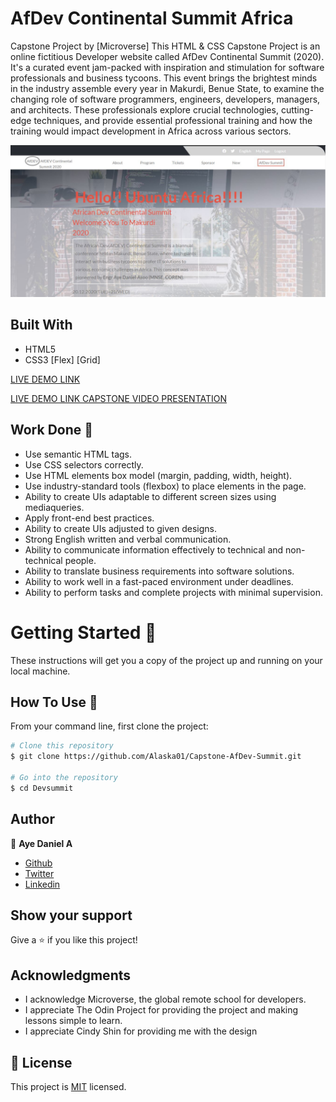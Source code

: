 # AfDev Continental Summit Africa
Capstone Project by [Microverse]
This HTML & CSS Capstone Project is an online fictitious Developer website called AfDev Continental Summit (2020). It's a curated event jam-packed with inspiration and stimulation for software professionals and business tycoons. This event brings the brightest minds in the industry assemble every year in Makurdi, Benue State, to examine the changing role of software programmers, engineers, developers, managers, and architects. These professionals explore crucial technologies, cutting-edge techniques, and provide essential professional training and how the training would impact development in Africa across various sectors.

![screenshot](./images/project-screenshot.JPG)
 
## Built With

- HTML5
- CSS3
      [Flex]
      [Grid]

[LIVE DEMO LINK](https://rawcdn.githack.com/Alaska01/Capstone-AfDev-Summit/9c9ce5b0c7e8505352325f60161b08b6d2bdacf7/index.html)

[LIVE DEMO LINK CAPSTONE VIDEO PRESENTATION](https://www.loom.com/share/6f2925e149c7437983b2b6b3e7de3c8e)

## Work Done 🔧

- Use semantic HTML tags.
- Use CSS selectors correctly.
- Use HTML elements box model (margin, padding, width, height).
- Use industry-standard tools (flexbox) to place elements in the page.
- Ability to create UIs adaptable to different screen sizes using mediaqueries.
- Apply front-end best practices.
- Ability to create UIs adjusted to given designs.
- Strong English written and verbal communication.
- Ability to communicate information effectively to technical and non-technical people.
- Ability to translate business requirements into software solutions.
- Ability to work well in a fast-paced environment under deadlines.
- Ability to perform tasks and complete projects with minimal supervision.


# Getting Started 🚀

These instructions will get you a copy of the project up and running on your local machine.

## How To Use 🔧

From your command line, first clone the project:  

```bash
# Clone this repository
$ git clone https://github.com/Alaska01/Capstone-AfDev-Summit.git

# Go into the repository
$ cd Devsummit

```

## Author
👤 **Aye Daniel A**

- [Github](https://github.com/Alaska01)
- [Twitter](https://twitter.com/AyeAsoo)
- [Linkedin](https://www.linkedin.com/in/daniel-asoo-aye-178500140/)

## Show your support

Give a ⭐️ if you like this project!

## Acknowledgments

- I acknowledge Microverse, the global remote school for developers.
- I appreciate The Odin Project for providing the project and making lessons simple to learn.
- I appreciate Cindy Shin for providing me with the design

## 📝 License

This project is [MIT](lic.url) licensed.
